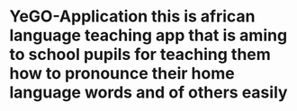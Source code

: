 # YeGO-Application this is african language teaching app that is aming to school pupils for teaching them how to pronounce their home language words and of others easily
